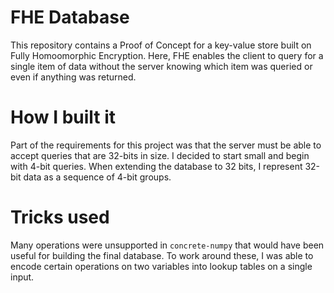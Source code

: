 # FHE Database
This repository contains a Proof of Concept for a key-value store built on Fully Homoomorphic Encryption.
Here, FHE enables the client to query for a single item of data without the server knowing which item was queried or even if anything was returned.

# How I built it
Part of the requirements for this project was that the server must be able to accept queries that are 32-bits in size. I decided to start small and begin with 4-bit queries. When extending the database to 32 bits, I represent 32-bit data as a sequence of 4-bit groups.

# Tricks used
Many operations were unsupported in `concrete-numpy` that would have been useful for building the final database. To work around these, I was able to encode certain operations on two variables into lookup tables on a single input.
